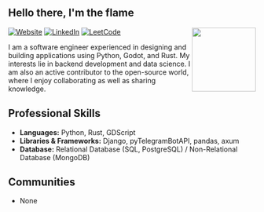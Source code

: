 <h2> Hello there, I'm the flame </h2>

<img align="right" src="https://media4.giphy.com/media/v1.Y2lkPTc5MGI3NjExNmRxcDBscm8xdzZnbXZkenZkY2JoY2pxZHhkZjA4ZTE0ZGFvczJmOCZlcD12MV9pbnRlcm5hbF9naWZfYnlfaWQmY3Q9Zw/VbnUQpnihPSIgIXuZv/giphy.webp" width='130'/> 

[
![Website](https://img.shields.io/badge/Website-CC5500?style=for-the-badge&logo=&logoColor=white)](http://bolbas.dev/) [ ![LinkedIn](https://img.shields.io/badge/LinkedIn-4682B4?style=for-the-badge&logo=linkedin&logoColor=white)](https://www.linkedin.com/in/bolbas/) [![LeetCode](https://img.shields.io/badge/LeetCode-000000?style=for-the-badge&logo=LeetCode&logoColor=)](https://leetcode.com/u/curriy/)


I am a software engineer experienced in designing and building applications using Python, Godot, and Rust. My interests lie in backend development and data science. I am also an active contributor to the open-source world, where I enjoy collaborating as well as sharing knowledge.

## Professional Skills

-  **Languages:**  Python, Rust, GDScript
-  **Libraries & Frameworks:** Django, pyTelegramBotAPI, pandas, axum
-  **Database:** Relational Database (SQL, PostgreSQL) / Non-Relational Database (MongoDB)

## Communities 

- None
